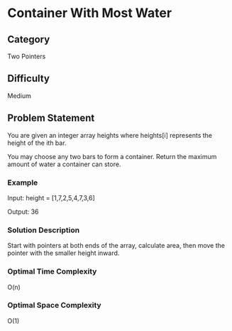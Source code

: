 # Container With Most Water

## Category

Two Pointers

## Difficulty

Medium

## Problem Statement

You are given an integer array heights where heights[i] represents the height of the ith bar.

You may choose any two bars to form a container. Return the maximum amount of water a container can store.

### Example

Input: height = [1,7,2,5,4,7,3,6]

Output: 36

### Solution Description

Start with pointers at both ends of the array, calculate area, then move the pointer with the smaller height inward.

### Optimal Time Complexity

O(n)

### Optimal Space Complexity

O(1)
